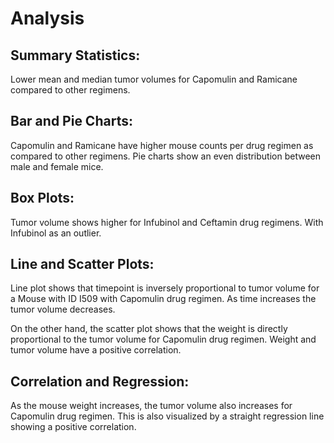 # Analysis

## Summary Statistics:

Lower mean and median tumor volumes for Capomulin and Ramicane compared to other regimens.

## Bar and Pie Charts:

Capomulin and Ramicane have higher mouse counts per drug regimen as compared to other regimens. Pie charts show an even distribution between male and female mice.

## Box Plots:

Tumor volume shows higher for Infubinol and Ceftamin drug regimens. With Infubinol as an outlier.

## Line and Scatter Plots:

Line plot shows that timepoint is inversely proportional to tumor volume for a Mouse with ID I509 with Capomulin drug regimen. As time increases the tumor volume decreases.

On the other hand, the scatter plot shows that the weight is directly proportional to the tumor volume for Capomulin drug regimen. Weight and tumor volume have a positive correlation.

## Correlation and Regression:

As the mouse weight increases, the tumor volume also increases for Capomulin drug regimen. This is also visualized by a straight regression line showing a positive correlation.
